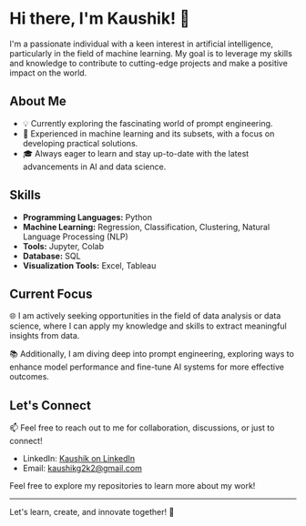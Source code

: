 # Hi there, I'm Kaushik! 👋

I'm a passionate individual with a keen interest in artificial intelligence, particularly in the field of machine learning. My goal is to leverage my skills and knowledge to contribute to cutting-edge projects and make a positive impact on the world.

## About Me

- 💡 Currently exploring the fascinating world of prompt engineering.
- 🤖 Experienced in machine learning and its subsets, with a focus on developing practical solutions.
- 🎓 Always eager to learn and stay up-to-date with the latest advancements in AI and data science.

## Skills

- **Programming Languages:** Python
- **Machine Learning:** Regression, Classification, Clustering, Natural Language Processing (NLP)
- **Tools:** Jupyter, Colab
- **Database:** SQL
- **Visualization Tools:** Excel, Tableau

## Current Focus

🌐 I am actively seeking opportunities in the field of data analysis or data science, where I can apply my knowledge and skills to extract meaningful insights from data.

📚 Additionally, I am diving deep into prompt engineering, exploring ways to enhance model performance and fine-tune AI systems for more effective outcomes.

## Let's Connect

📫 Feel free to reach out to me for collaboration, discussions, or just to connect!

- LinkedIn: [Kaushik on LinkedIn](https://www.linkedin.com/in/kaushik05/)
- Email: kaushikg2k2@gmail.com

Feel free to explore my repositories to learn more about my work!

---

Let's learn, create, and innovate together! 🚀
